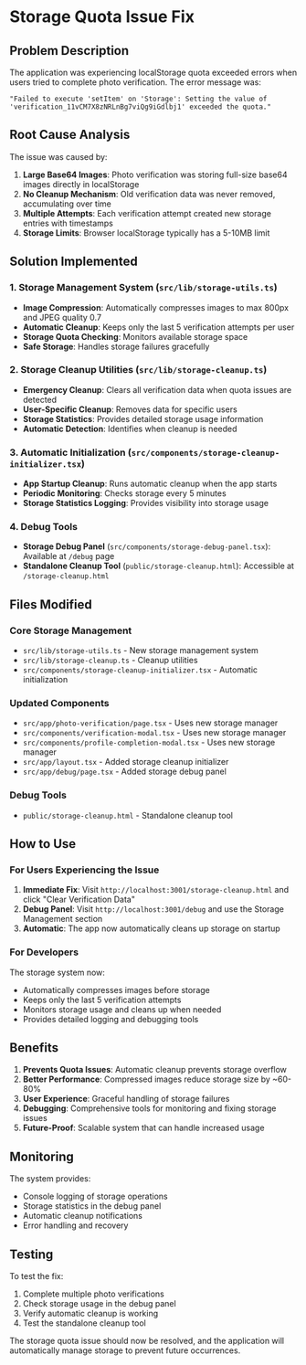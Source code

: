 # Storage Quota Issue Fix

## Problem Description

The application was experiencing localStorage quota exceeded errors when users tried to complete photo verification. The error message was:

```
"Failed to execute 'setItem' on 'Storage': Setting the value of 'verification_11vCM7X8zNRLnBg7viQg9iGdlbj1' exceeded the quota."
```

## Root Cause Analysis

The issue was caused by:

1. **Large Base64 Images**: Photo verification was storing full-size base64 images directly in localStorage
2. **No Cleanup Mechanism**: Old verification data was never removed, accumulating over time
3. **Multiple Attempts**: Each verification attempt created new storage entries with timestamps
4. **Storage Limits**: Browser localStorage typically has a 5-10MB limit

## Solution Implemented

### 1. Storage Management System (`src/lib/storage-utils.ts`)

- **Image Compression**: Automatically compresses images to max 800px and JPEG quality 0.7
- **Automatic Cleanup**: Keeps only the last 5 verification attempts per user
- **Storage Quota Checking**: Monitors available storage space
- **Safe Storage**: Handles storage failures gracefully

### 2. Storage Cleanup Utilities (`src/lib/storage-cleanup.ts`)

- **Emergency Cleanup**: Clears all verification data when quota issues are detected
- **User-Specific Cleanup**: Removes data for specific users
- **Storage Statistics**: Provides detailed storage usage information
- **Automatic Detection**: Identifies when cleanup is needed

### 3. Automatic Initialization (`src/components/storage-cleanup-initializer.tsx`)

- **App Startup Cleanup**: Runs automatic cleanup when the app starts
- **Periodic Monitoring**: Checks storage every 5 minutes
- **Storage Statistics Logging**: Provides visibility into storage usage

### 4. Debug Tools

- **Storage Debug Panel** (`src/components/storage-debug-panel.tsx`): Available at `/debug` page
- **Standalone Cleanup Tool** (`public/storage-cleanup.html`): Accessible at `/storage-cleanup.html`

## Files Modified

### Core Storage Management
- `src/lib/storage-utils.ts` - New storage management system
- `src/lib/storage-cleanup.ts` - Cleanup utilities
- `src/components/storage-cleanup-initializer.tsx` - Automatic initialization

### Updated Components
- `src/app/photo-verification/page.tsx` - Uses new storage manager
- `src/components/verification-modal.tsx` - Uses new storage manager
- `src/components/profile-completion-modal.tsx` - Uses new storage manager
- `src/app/layout.tsx` - Added storage cleanup initializer
- `src/app/debug/page.tsx` - Added storage debug panel

### Debug Tools
- `public/storage-cleanup.html` - Standalone cleanup tool

## How to Use

### For Users Experiencing the Issue

1. **Immediate Fix**: Visit `http://localhost:3001/storage-cleanup.html` and click "Clear Verification Data"
2. **Debug Panel**: Visit `http://localhost:3001/debug` and use the Storage Management section
3. **Automatic**: The app now automatically cleans up storage on startup

### For Developers

The storage system now:
- Automatically compresses images before storage
- Keeps only the last 5 verification attempts
- Monitors storage usage and cleans up when needed
- Provides detailed logging and debugging tools

## Benefits

1. **Prevents Quota Issues**: Automatic cleanup prevents storage overflow
2. **Better Performance**: Compressed images reduce storage size by ~60-80%
3. **User Experience**: Graceful handling of storage failures
4. **Debugging**: Comprehensive tools for monitoring and fixing storage issues
5. **Future-Proof**: Scalable system that can handle increased usage

## Monitoring

The system provides:
- Console logging of storage operations
- Storage statistics in the debug panel
- Automatic cleanup notifications
- Error handling and recovery

## Testing

To test the fix:
1. Complete multiple photo verifications
2. Check storage usage in the debug panel
3. Verify automatic cleanup is working
4. Test the standalone cleanup tool

The storage quota issue should now be resolved, and the application will automatically manage storage to prevent future occurrences. 